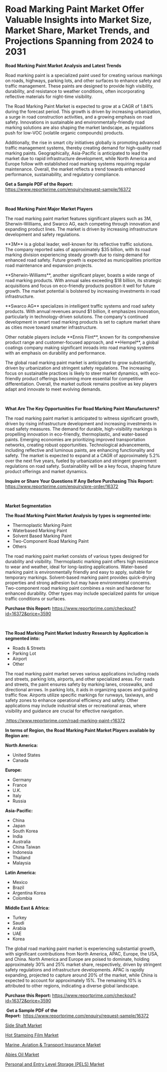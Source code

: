 <p><h1>Road Marking Paint Market Offer Valuable Insights into Market Size, Market Share, Market Trends, and Projections Spanning from 2024 to 2031</h1></p><p><strong>Road Marking Paint Market Analysis and Latest Trends</strong></p>
<p><p>Road marking paint is a specialized paint used for creating various markings on roads, highways, parking lots, and other surfaces to enhance safety and traffic management. These paints are designed to provide high visibility, durability, and resistance to weather conditions, often incorporating reflective materials for night-time visibility.</p><p>The Road Marking Paint Market is expected to grow at a CAGR of 1.84% during the forecast period. This growth is driven by increasing urbanization, a surge in road construction activities, and a growing emphasis on road safety. Innovations in sustainable and environmentally-friendly road marking solutions are also shaping the market landscape, as regulations push for low-VOC (volatile organic compounds) products.</p><p>Additionally, the rise in smart city initiatives globally is promoting advanced traffic management systems, thereby creating demand for high-quality road marking paints. Geographically, Asia-Pacific is anticipated to lead the market due to rapid infrastructure development, while North America and Europe follow with established road marking systems requiring regular maintenance. Overall, the market reflects a trend towards enhanced performance, sustainability, and regulatory compliance.</p></p>
<p><strong>Get a Sample PDF of the Report:&nbsp;</strong> <a href="https://www.reportprime.com/enquiry/request-sample/16372?utm_campaign=10&utm_medium=2&utm_source=Github&utm_content=ia&utm_term=23112024&utm_id=road-marking-paint">https://www.reportprime.com/enquiry/request-sample/16372</a></p>
<p>&nbsp;</p>
<p><strong>Road Marking Paint Major Market Players</strong></p>
<p><p>The road marking paint market features significant players such as 3M, Sherwin-Williams, and Swarco AG, each competing through innovation and expanding product lines. The market is driven by increasing infrastructure development and safety regulations.</p><p>**3M** is a global leader, well-known for its reflective traffic solutions. The company reported sales of approximately $35 billion, with its road marking division experiencing steady growth due to rising demand for enhanced road safety. Future growth is expected as municipalities prioritize road maintenance and expansion projects.</p><p>**Sherwin-Williams**, another significant player, boasts a wide range of road marking products. With annual sales exceeding $18 billion, its strategic acquisitions and focus on eco-friendly products position it well for future growth. The market potential is bolstered by increasing investments in road infrastructure.</p><p>**Swarco AG** specializes in intelligent traffic systems and road safety products. With annual revenues around $1 billion, it emphasizes innovation, particularly in technology-driven solutions. The company's continued development in smart road marking products is set to capture market share as cities move toward smarter infrastructure.</p><p>Other notable players include **Ennis Flint**, known for its comprehensive product range and customer-focused approach, and **Hempel**, a global coatings company making significant inroads into road marking systems with an emphasis on durability and performance. </p><p>The global road marking paint market is anticipated to grow substantially, driven by urbanization and stringent safety regulations. The increasing focus on sustainable practices is likely to steer market dynamics, with eco-friendly product offerings becoming more essential for competitive differentiation. Overall, the market outlook remains positive as key players adapt and innovate to meet evolving demands.</p></p>
<p>&nbsp;</p>
<p><strong>What Are The Key Opportunities For Road Marking Paint Manufacturers?</strong></p>
<p><p>The road marking paint market is anticipated to witness significant growth, driven by rising infrastructure development and increasing investments in road safety measures. The demand for durable, high-visibility markings is propelling innovation in eco-friendly, thermoplastic, and water-based paints. Emerging economies are prioritizing improved transportation networks, creating robust opportunities. Technological advancements, including reflective and luminous paints, are enhancing functionality and safety. The market is expected to expand at a CAGR of approximately 5.2% over the next five years, fueled by urbanization and stringent government regulations on road safety. Sustainability will be a key focus, shaping future product offerings and market dynamics.</p></p>
<p><strong>Inquire or Share Your Questions If Any Before Purchasing This Report:</strong> <a href="https://www.reportprime.com/enquiry/pre-order/16372?utm_campaign=10&utm_medium=2&utm_source=Github&utm_content=ia&utm_term=23112024&utm_id=road-marking-paint">https://www.reportprime.com/enquiry/pre-order/16372</a></p>
<p>&nbsp;</p>
<p><strong>Market Segmentation</strong></p>
<p><strong>The Road Marking Paint Market Analysis by types is segmented into:</strong></p>
<p><ul><li>Thermoplastic Marking Paint</li><li>Waterbased Marking Paint</li><li>Solvent Based Marking Paint</li><li>Two-Component Road Marking Paint</li><li>Others</li></ul></p>
<p><p>The road marking paint market consists of various types designed for durability and visibility. Thermoplastic marking paint offers high resistance to wear and weather, ideal for long-lasting applications. Water-based marking paint is environmentally friendly and easy to apply, suitable for temporary markings. Solvent-based marking paint provides quick-drying properties and strong adhesion but may have environmental concerns. Two-component road marking paint combines a resin and hardener for enhanced durability. Other types may include specialized paints for unique traffic conditions or surfaces.</p></p>
<p><strong>Purchase this Report:&nbsp;</strong><a href="https://www.reportprime.com/checkout?id=16372&price=3590&utm_campaign=10&utm_medium=2&utm_source=Github&utm_content=ia&utm_term=23112024&utm_id=road-marking-paint">https://www.reportprime.com/checkout?id=16372&price=3590</a></p>
<p>&nbsp;</p>
<p><strong>The Road Marking Paint Market Industry Research by Application is segmented into:</strong></p>
<p><ul><li>Roads & Streets</li><li>Parking Lot</li><li>Airport</li><li>Other</li></ul></p>
<p><p>The road marking paint market serves various applications including roads and streets, parking lots, airports, and other specialized areas. For roads and streets, the paint ensures safety by marking lanes, crosswalks, and directional arrows. In parking lots, it aids in organizing spaces and guiding traffic flow. Airports utilize specific markings for runways, taxiways, and safety zones to enhance operational efficiency and safety. Other applications may include industrial sites or recreational areas, where visibility and guidance are crucial for effective navigation.</p></p>
<p><a href="https://www.reportprime.com/road-marking-paint-r16372?utm_campaign=10&utm_medium=2&utm_source=Github&utm_content=ia&utm_term=23112024&utm_id=road-marking-paint">&nbsp;https://www.reportprime.com/road-marking-paint-r16372</a></p>
<p><strong>In terms of Region, the Road Marking Paint Market Players available by Region are:</strong></p>
<p>
    <p> <strong> North America: </strong>
        <ul>
            <li>United States</li>
            <li>Canada</li>
        </ul>
        </p> 
    <p> <strong> Europe: </strong>
        <ul>
            <li>Germany</li>
            <li>France</li>
            <li>U.K.</li>
            <li>Italy</li>
            <li>Russia</li>
        </ul>
        </p> 
    <p> <strong> Asia-Pacific: </strong>
        <ul>
            <li>China</li>
            <li>Japan</li>
            <li>South Korea</li>
            <li>India</li>
            <li>Australia</li>
            <li>China Taiwan</li>
            <li>Indonesia</li>
            <li>Thailand</li>
            <li>Malaysia</li>
        </ul>
        </p> 
    <p> <strong> Latin America: </strong>
        <ul>
            <li>Mexico</li>
            <li>Brazil</li>
            <li>Argentina Korea</li>
            <li>Colombia</li>
        </ul>
        </p> 
    <p> <strong> Middle East & Africa: </strong>
        <ul>
            <li>Turkey</li>
            <li>Saudi</li>
            <li>Arabia</li>
            <li>UAE</li>
            <li>Korea</li>
        </ul>
    </p>
    </p>
<p><p>The global road marking paint market is experiencing substantial growth, with significant contributions from North America, APAC, Europe, the USA, and China. North America and Europe are poised to dominate, holding approximately 30% and 25% market share, respectively, driven by stringent safety regulations and infrastructure developments. APAC is rapidly expanding, projected to capture around 20% of the market, while China is expected to account for approximately 15%. The remaining 10% is attributed to other regions, indicating a diverse global landscape.</p></p>
<p><strong>Purchase this Report: </strong><a href="https://www.reportprime.com/checkout?id=16372&price=3590&utm_campaign=10&utm_medium=2&utm_source=Github&utm_content=ia&utm_term=23112024&utm_id=road-marking-paint">https://www.reportprime.com/checkout?id=16372&price=3590</a></p>
<p>&nbsp;<strong>Get a Sample PDF of the Report:&nbsp;&nbsp;</strong><a href="https://www.reportprime.com/enquiry/request-sample/16372?utm_campaign=10&utm_medium=2&utm_source=Github&utm_content=ia&utm_term=23112024&utm_id=road-marking-paint">https://www.reportprime.com/enquiry/request-sample/16372</a></p>
<p><strong></strong></p>
<p><p><a href="https://github.com/mahnoor2003/Market-Research-Report-List-6/blob/main/side-shaft-market.md?utm_campaign=10&utm_medium=2&utm_source=Github&utm_content=ia&utm_term=23112024&utm_id=road-marking-paint">Side Shaft Market</a></p><p><a href="https://www.linkedin.com/pulse/hot-stamping-filmmarkets-81-cagr-analysis-projecting-extraordinary-m87qe?utm_campaign=10&utm_medium=2&utm_source=Github&utm_content=ia&utm_term=23112024&utm_id=road-marking-paint">Hot Stamping Film Market</a></p><p><a href="https://issuu.com/reportprime-2/docs/marine-aviation-transport-insurance_1b9817ec3f1a92?utm_campaign=10&utm_medium=2&utm_source=Github&utm_content=ia&utm_term=23112024&utm_id=road-marking-paint">Marine, Aviation & Transport Insurance Market</a></p><p><a href="https://www.linkedin.com/pulse/analyzing-abies-oil-market-growth-revenue-trends-forecasted-j1lcc?utm_campaign=10&utm_medium=2&utm_source=Github&utm_content=ia&utm_term=23112024&utm_id=road-marking-paint">Abies Oil Market</a></p><p><a href="https://issuu.com/reportprime-2/docs/personal-and-entry-level-storage-pe_47f699056f51b1?utm_campaign=10&utm_medium=2&utm_source=Github&utm_content=ia&utm_term=23112024&utm_id=road-marking-paint">Personal and Entry Level Storage (PELS) Market</a></p></p>